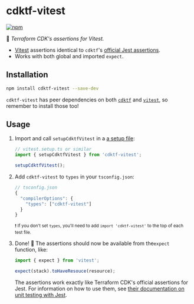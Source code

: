 # cdktf-vitest

[![npm](https://img.shields.io/npm/v/cdktf-vitest.svg)](https://www.npmjs.com/package/cdktf-vitest)

🧪 _Terraform CDK's assertions for Vitest._

- [Vitest](https://vitest.dev/) assertions identical to `cdktf`'s [official Jest assertions](https://developer.hashicorp.com/terraform/cdktf/test/unit-tests#add-testing-to-your-application).
- Works with both global and imported `expect`.

## Installation

```sh
npm install cdktf-vitest --save-dev
```

`cdktf-vitest` has peer dependencies on both [`cdktf`](https://www.npmjs.com/package/cdktf) and [`vitest`](https://www.npmjs.com/package/vitest), so remember to install those too!

## Usage

1. Import and call `setupCdktfVitest` in a [a setup file](https://vitest.dev/config/#setupfiles):

   ```ts
   // vitest.setup.ts or similar
   import { setupCdktfVitest } from 'cdktf-vitest';

   setupCdktfVitest();
   ```

2. Add `cdktf-vitest` to `types` in your `tsconfig.json`:

   ```js
   // tsconfig.json
   {
     "compilerOptions": {
       "types": ["cdktf-vitest"]
     }
   }
   ```

   <sup>❗️ If you don't set `types`, you'll need to add `import 'cdktf-vitest'` to the top of each test file.</sup>

3. Done! 🎉 The assertions should now be available from the`expect` function, like:

   ```ts
   import { expect } from 'vitest';

   expect(stack).toHaveResouce(resource);
   ```

   The assertions work exactly like Terraform CDK's official assertions for Jest. For information on how to use them, see [their documentation on unit testing with Jest](https://developer.hashicorp.com/terraform/cdktf/test/unit-tests#write-assertions).
